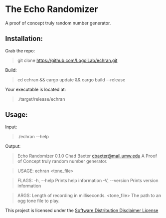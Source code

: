 The Echo Randomizer
===
A proof of concept truly random number generator.

Installation:
---
Grab the repo:
> git clone https://github.com/LogoiLab/echran.git

Build:
> cd echran && cargo update && cargo build --release

Your executable is located at:
> ./target/release/echran

Usage:
---

Input:
> ./echran --help

Output:

> Echo Randomizer 0.1.0
Chad Baxter <cbaxter@mail.umw.edu>
A Proof of Concept truly random number generator.

> USAGE:
>    echran <randomness> <tone_file>

> FLAGS:
    -h, --help       Prints help information
    -V, --version    Prints version information

> ARGS:
    <randomness>    Length of recording in milliseconds.
    <tone_file>     The path to an ogg tone file to play.

This project is licensed under the [Software Distribution Disclaimer License](https://www.github.com/LogoiLab/SDIS2L)
